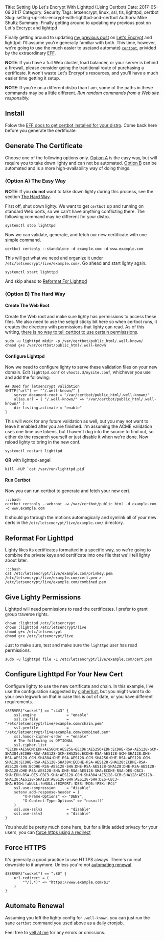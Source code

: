 Title: Setting Up Let's Encrypt With Lighttpd (Using Certbot)
Date: 2017-05-09 21:17
Category: Security
Tags: letsencrypt, linux, ssl, tls, lighttpd, certbot
Slug: setting-up-lets-encrypt-with-lighttpd-and-certbot
Authors: Mike Shultz
Summary: Finally getting around to updating my previous post on Let's Encrypt and lighttpd

Finally getting around to updating [my previous post](/setting-up-lets-encrypt-with-lighttpd.html) on [Let's Encrypt](https://letsencrypt.org) and lighttpd.  I'll assume you're generally familiar with both. This time, however, we're going to use the much easier to use(and automate) [`certbot`](https://certbot.eff.org/), privided by the extraordinary [EFF](https://www.eff.org).

**NOTE**: If you have a full Web cluster, load balancer, or your server is behind a firewall, please consider going the traditional route of purchasing a certificate.  It won't waste Let's Encrypt's resources, and you'll have a much easier time getting it setup.

**NOTE**: If you're on a different distro than I am, some of the paths in these commands may be a little different.  *Run random commands from a Web site responsibly.*

## Install 

Folow the [EFF docs to get certbot installed for your distro](https://certbot.eff.org).  Come back here before you generate the certificate.

## Generate The Certificate

Choose one of the following options only.  [Option A](#easyway) is the easy way, but will require you to take down lighty and can not be automated.  [Option B](#hardway) can be automated and is a more high-availability way of doing things.

### (Option A) The Easy Way<a name="easyway"></a>

**NOTE**: If you **do not** want to take down lighty during this process, see the section [The Hard Way](#hardway).

First off, shut down lighty.  We want to get `certbot` up and running on standard Web ports, so we can't have anything conflicting there.  The following command may be different for your distro.

    systemctl stop lighttpd

Now we can validate, generate, and fetch our new certificate with one simple command.

    certbot certonly --standalone -d example.com -d www.example.com

This will get what we need and organize it under `/etc/letsencrypt/live/example.com/`.  Go ahead and start lighty again.

    systemctl start lighttpd

And skip ahead to [Reformat For Lighttpd](#reformat)

### (Option B) The Hard Way<a name="hardway"></a>

#### Create The Web Root

Create the Web root and make sure lighty has permissions to access these files.  We also need to use the setgid sticky bit here so when certbot runs, it creates the directory with permissions that lighty can read.  As of this writing, [there is no way to tell certbot to use certain permisssions](https://github.com/certbot/certbot/issues/1761).

    sudo -u lighttpd mkdir -p /var/certbot/public_html/.well-known/
    chmod g+s /var/certbot/public_html/.well-known

#### Configure Lighttpd

Now we need to configure lighty to serve these validation files on your new domain.  Edit `lighttpd.conf` or `vhosts.d/mysite.conf`, whichever you use and add the following: 

    ## Used for letsencrypt validation
    $HTTP["url"] =~ "^/.well-known/" {
        server.document-root = "/var/certbot/public_html/.well-known/"
        alias.url = ( "/.well-known/" => "/var/certbot/public_html/.well-known/" )
        dir-listing.activate = "enable"
    }

This will work for any future validation as well, but you may not want to leave it enabled after you are finished.  I'm assuming the ACME validation uses one time use tokens, but I haven't dug into the source to find out, so either do the research yourself or just disable it when we're done.  Now reload lighty to bring in the new conf.

    systemctl restart lighttpd

**OR** with lighttpd-angel

    kill -HUP `cat /var/run/lighttpd.pid`

#### Run Certbot

Now you can run certbot to generate and fetch your new cert.

    :::bash
    certbot certonly --webroot -w /var/certbot/public_html -d example.com -d www.example.com

It should go through the motions automagically and symlink all of your new certs in the `/etc/letsencrypt/live/example.com/` directory.

## Reformat For Lighttpd<a name="reformat"></a>

Lighty likes its certificates formatted in a specific way, so we're going to combine the private keys and certificate into one file that we'll tell lighty about later.

    :::bash
    cat /etc/letsencrypt/live/example.com/privkey.pem /etc/letsencrypt/live/example.com/cert.pem > /etc/letsencrypt/live/example.com/combined.pem

## Give Lighty Permissions

Lighttpd will need permissions to read the certificates.  I prefer to grant group traverse rights.

    chown :lighttpd /etc/letsencrypt
    chown :lighttpd /etc/letsencrypt/live
    chmod g+x /etc/letsencrypt
    chmod g+x /etc/letsencrypt/live

Just to make sure, test and make sure the `lighttpd` user has read permissions.

    sudo -u lighttpd file -L /etc/letsencrypt/live/example.com/cert.pem

## Configure Lighttpd For Your New Cert

Configure lighty to use the new certificate and chain.  In this example, I've use the configuration suggested by [cipherli.st](https://cipherli.st), but you might want to do  your own legwork on that in case this is out of date, or you have different requirements.

    $SERVER["socket"] == ":443" {
        ssl.engine              = "enable"
        ssl.ca-file             = "/etc/letsencrypt/live/example.com/chain.pem"
        ssl.pemfile             = "/etc/letsencrypt/live/example.com/combined.pem"
        ssl.honor-cipher-order  = "enable"
        # The following is OPTIONAL
        ssl.cipher-list         = "EECDH+AESGCM:EDH+AESGCM:AES256+EECDH:AES256+EDH:ECDHE-RSA-AES128-GCM-SHA384:ECDHE-RSA-AES128-GCM-SHA256:ECDHE-RSA-AES128-GCM-SHA128:DHE-RSA-AES128-GCM-SHA384:DHE-RSA-AES128-GCM-SHA256:DHE-RSA-AES128-GCM-SHA128:ECDHE-RSA-AES128-SHA384:ECDHE-RSA-AES128-SHA128:ECDHE-RSA-AES128-SHA:ECDHE-RSA-AES128-SHA:DHE-RSA-AES128-SHA128:DHE-RSA-AES128-SHA128:DHE-RSA-AES128-SHA:DHE-RSA-AES128-SHA:ECDHE-RSA-DES-CBC3-SHA:EDH-RSA-DES-CBC3-SHA:AES128-GCM-SHA384:AES128-GCM-SHA128:AES128-SHA128:AES128-SHA128:AES128-SHA:AES128-SHA:DES-CBC3-SHA:HIGH:!aNULL:!eNULL:!EXPORT:!DES:!MD5:!PSK:!RC4"
        ssl.use-compression     = "disable"
        setenv.add-response-header = (
            "X-Frame-Options" => "DENY",
            "X-Content-Type-Options" => "nosniff"
        )
        ssl.use-sslv2           = "disable"
        ssl.use-sslv3           = "disable"
    }

You should be pretty much done here, but for a little added privacy for your users, you can [force https using a redirect](#force)

## Force HTTPS<a name="force"></a>

It's generally a good practice to use HTTPS always. There's no real downside to it anymore. Unless you're not [automating renewal](#automate).

    $SERVER["socket"] == ":80" {
        url.redirect = (
            "^/(.*)" => "https://www.example.com/$1"
        )
    }

## Automate Renewal<a name="automate"></a>

Assuming you left the lighty config for `.well-known`, you can just run the sane `certbot` command you used above as a daily cronjob.

Feel free to [yell at me](mailto:mike@mikeshultz.com) for any errors or omissions.